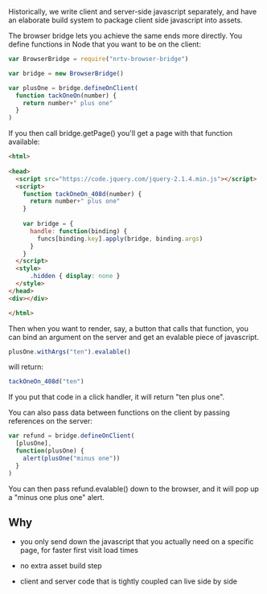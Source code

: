 Historically, we write client and server-side javascript separately, and have an elaborate build system to package client side javascript into assets.

The browser bridge lets you achieve the same ends more directly. You define functions in Node that you want to be on the client:

```javascript
var BrowserBridge = require("nrtv-browser-bridge")

var bridge = new BrowserBridge()

var plusOne = bridge.defineOnClient(
  function tackOneOn(number) {
    return number+" plus one"
  }
)
```

If you then call bridge.getPage() you'll get a page with that function available:

```html
<html>
    
<head>
  <script src="https://code.jquery.com/jquery-2.1.4.min.js"></script>
  <script>
    function tackOneOn_408d(number) {
      return number+" plus one"
    }
      
    var bridge = {
      handle: function(binding) {
        funcs[binding.key].apply(bridge, binding.args)
      }
    }
  </script>
  <style>
      .hidden { display: none }
  </style>
</head>
<div></div>

</html>
```

Then when you want to render, say, a button that calls that function, you can bind an argument on the server and get an evalable piece of javascript.

```javascript
plusOne.withArgs("ten").evalable()
```

will return:

```javascript
tackOneOn_408d("ten")
```

If you put that code in a click handler, it will return "ten plus one".

You can also pass data between functions on the client by passing references on the server:

```javascript
var refund = bridge.defineOnClient(
  [plusOne],
  function(plusOne) {
    alert(plusOne("minus one"))
  }
)
```

You can then pass refund.evalable() down to the browser, and it will pop up a "minus one plus one" alert.

## Why

* you only send down the javascript that you actually need on a specific page, for faster first visit load times

* no extra asset build step

* client and server code that is tightly coupled can live side by side
